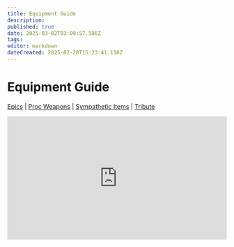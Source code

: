 ```yaml
---
title: Equipment Guide
description: 
published: true
date: 2025-03-02T03:09:57.586Z
tags: 
editor: markdown
dateCreated: 2025-02-28T15:23:41.110Z
---
```


# Equipment Guide
[Epics](/equipment-guide/epics/_indexen) | [Proc Weapons](/equipment-guide/procs/_indexen) | [Sympathetic Items](/equipment-guide/symp-items) | [Tribute](/equipment-guide/tribute)

<div style="position: relative; width: 100%; padding-top: 56.25%; overflow: hidden;">
  <iframe 
    src="https://www.thjdi.cc/items" 
    style="position: absolute; top: 0; left: 0; width: 100%; height: 100%; border: none;">
  </iframe>
</div>

